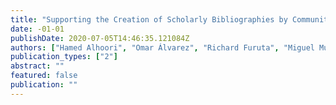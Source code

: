 ```yaml
---
title: "Supporting the Creation of Scholarly Bibliographies by Communities through a Smart Social Collaboration"
date: -01-01
publishDate: 2020-07-05T14:46:35.121084Z
authors: ["Hamed Alhoori", "Omar Álvarez", "Richard Furuta", "Miguel Muñiz", "Eduardo Urbina"]
publication_types: ["2"]
abstract: ""
featured: false
publication: ""
---
```


